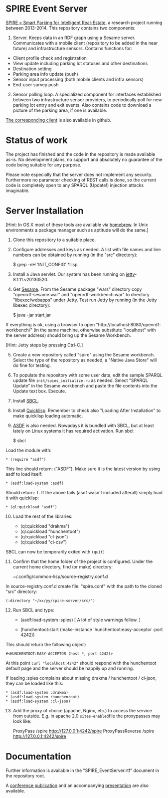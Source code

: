 # SPIRE Event Server

[SPIRE = Smart Parking for Intelligent Real-Estate](https://www.hiit.fi/spire), a research project
running between 2013-2014. This repository contains two components:

1) Server. Keeps data in an RDF graph using a Sesame
server. Communicates with a mobile client (repository to be added in
the near future) and infrastructure sensors. Contains functions for:
* Client profile check and registration
* View update including parking lot statuses and other destinations
* Destination setting
* Parking area info update (push)
* Sensor input processing (both mobile clients and infra sensors)
* End-user survey push

2) Sensor polling loop. A specialized component for interfaces
established between two infrastructure sensor providers, to
periodically poll for new parking lot entry and exit events. Also
contains code to download a picture of the parking area, if one is
available.

[The corresponding client](https://github.com/aaltodsg/spire-client)
is also available in github.

# Status of work

The project has finished and the code in the repository is made
available as-is. No development plans, no support and absolutely no
guarantee of the code being suitable for any purpose.

Please note especially that the server does not implement any
security. Furthermore no parameter checking of REST calls is done, so
the current code is completely open to any SPARQL (Update!) injection attacks imaginable.

# Server Installation

[Hint: In OS X most of these tools are available via [homebrew](http://brew.sh/). In Unix environments a package manager such as aptitude will do the same.]

1) Clone this repository to a suitable place.

2) Configure addresses and keys as needed. A list with file names and line numbers can be obtained by running (in the "src" directory):

    $ grep -nH 'INIT_CONFIG' *.lisp

3) Install a Java servlet. Our system has been running on [jetty](http://eclipse.org/jetty/)-8.1.11.v20130520.

4) Get [Sesame](http://rdf4j.org/). From the Sesame package "wars" directory copy "openrdf-sesame.war" and "openrdf-workbench.war" to directory "libexec/webapps" under Jetty. Test run Jetty by running (in the Jetty libexec directory):

    $ java -jar start.jar

If everything is ok, using a browser to open "http://localhost:8080/openrdf-workbench/" (in the same machine, otherwise substitute "localhost" with the server address) should bring up the Sesame Workbench.

[Hint: Jetty stops by pressing Ctrl-C.]

5) Create a new repository called "spire" using the Sesame workbench. Select the type
of the repository as needed, a "Native Java Store" will do fine for testing.

6) To populate the repository with some user data, edit the sample
SPARQL update file `init/spies_initialize.ru` as needed. Select
"SPARQL Update" in the Sesame workbench and paste the file contents
into the Update text box. Execute.

7) Install [SBCL](http://www.sbcl.org/).

8) Install [Quicklisp](https://www.quicklisp.org/beta/). Remember to
check also "Loading After Installation" to make quicklisp loading automatic.

9) [ASDF](https://common-lisp.net/project/asdf/) is also needed. Nowadays it is bundled with SBCL, but at least
lately on Linux systems it has required activation. Run sbcl:

    $ sbcl

Load the module with:

    * (require "asdf")

This line should return: ("ASDF"). Make sure it is the latest version by using asdf to load itself:

    * (asdf:load-system :asdf)

Should return: T. If the above fails (asdf wasn't included afterall) simply load it with quicklisp:

    * (ql:quickload "asdf")

10) Load the rest of the libraries:

    * (ql:quickload "drakma")
    * (ql:quickload "hunchentoot")
    * (ql:quickload "cl-json")
    * (ql:quickload "cl-csv")

SBCL can now be temporarily exited with `(quit)`

11) Confirm that the home folder of the project is configured. Under
the current home directory, find (or make) directory:

    ~/.config/common-lisp/source-registry.conf.d

In source-registry.conf.d create file: "spire.conf" with the path to the cloned "src" directory:

    (:directory "~/xx/yy/spire-server/src/")

12) Run SBCL and type:

    * (asdf:load-system :spies)
[ A lot of style warnings follow. ]

    * (hunchentoot:start (make-instance 'hunchentoot:easy-acceptor :port 4242)) 

This should return the following object:

    #<HUNCHENTOOT:EASY-ACCEPTOR (host *, port 4242)>

At this point `curl "localhost:4242"` should respond with the hunchentoot
default page and the server should be happily up and running.

If loading :spies complains about missing drakma / hunchentoot / cl-json, they can be loaded like this:

    * (asdf:load-system :drakma)
    * (asdf:load-system :hunchentoot)
    * (asdf:load-system :cl-json)

13) Add the proxy of choice (apache, Nginx, etc.) to access the
service from outside. E.g. in apache 2.0 `sites-enabled`file the
proxypasses may look like:

    ProxyPass /spire http://127.0.0.1:4242/spire
    ProxyPassReverse /spire http://127.0.0.1:4242/spire

# Documentation

Further information is available in the "SPIRE_EventServer.rtf"
document in the repository root.

A
[conference publication](http://www.cs.hut.fi/~mjrinne/papers/its-europe2014/Mobile%20crowdsensing%20of%20parking%20space%20using%20geofencing%20and%20activity%20recognition%20-%20ITSEur2014.pdf)
and an accompanying
[presentation](http://www.cs.hut.fi/~mjrinne/papers/its-europe2014/Presentation%20-%20Mobile%20crowdsensing%20of%20parking%20space%20using%20geofencing%20and%20activity%20recognition%20-%20ITSEur2014.pdf)
are also available.
